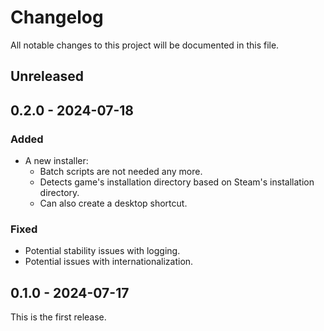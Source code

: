 # Changelog

All notable changes to this project will be documented in this file.

## Unreleased

## 0.2.0 - 2024-07-18

### Added

- A new installer:
  - Batch scripts are not needed any more.
  - Detects game's installation directory based on Steam's installation directory.
  - Can also create a desktop shortcut.

### Fixed

- Potential stability issues with logging.
- Potential issues with internationalization.

## 0.1.0 - 2024-07-17

This is the first release.
